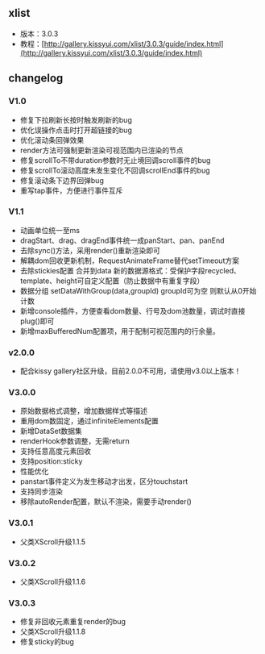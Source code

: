 ## xlist

* 版本：3.0.3
* 教程：[http://gallery.kissyui.com/xlist/3.0.3/guide/index.html](http://gallery.kissyui.com/xlist/3.0.3/guide/index.html)

## changelog

### V1.0

* 修复下拉刷新长按时触发刷新的bug 
* 优化误操作点击时打开超链接的bug
* 优化滚动条回弹效果
* render方法可强制更新渲染可视范围内已渲染的节点
* 修复scrollTo不带duration参数时无止境回调scroll事件的bug
* 修复scrollTo滚动高度未发生变化不回调scrollEnd事件的bug
* 修复滚动条下边界回弹bug
* 重写tap事件，方便进行事件互斥


### V1.1

* 动画单位统一至ms
* dragStart、drag、dragEnd事件统一成panStart、pan、panEnd
* 去除sync()方法，采用render()重新渲染即可
* 解耦dom回收更新机制，RequestAnimateFrame替代setTimeout方案
* 去除stickies配置 合并到data 新的数据源格式：受保护字段recycled、template、height可自定义配置（防止数据中有重复字段）
* 数据分组 setDataWithGroup(data,groupId)  groupId可为空 则默认从0开始计数
* 新增console插件，方便查看dom数量、行号及dom池数量，调试时直接plug()即可
* 新增maxBufferedNum配置项，用于配制可视范围内的行余量。

### v2.0.0 

* 配合kissy gallery社区升级，目前2.0.0不可用，请使用v3.0以上版本！

### V3.0.0

* 原始数据格式调整，增加数据样式等描述
* 重用dom数固定，通过infiniteElements配置
* 新增DataSet数据集
* renderHook参数调整，无需return
* 支持任意高度元素回收
* 支持position:sticky
* 性能优化
* panstart事件定义为发生移动才出发，区分touchstart
* 支持同步渲染
* 移除autoRender配置，默认不渲染，需要手动render()

### V3.0.1
 
* 父类XScroll升级1.1.5

### V3.0.2

* 父类XScroll升级1.1.6

### V3.0.3

* 修复非回收元素重复render的bug
* 父类XScroll升级1.1.8
* 修复sticky的bug

